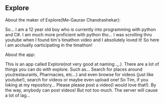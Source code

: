 <h2>Explore</h2>

About the maker of Explore(Me-Gaurav Chandrashekar):

So... I am a 12 year old boy who is currently into programming with python and C#. I am much more proficient with python tho... 
I was scrolling thru youtube when I found tim's timathon video and I absolutely loved it! So here i am acctually oarticipating in the timathon!

About the app:

This is an app called Explore(not very good at naming ._.). There are a lot of things you can do with explore. Such as... Search for places around you(restaurants,
Pharmacies, etc...) and even browse for videos (just like youtube!), search for videos or maybe even upload one! So Tim, if you loking at my repository... Please
please post a video(I would love that!). By the way, anybody can post videos! But not too much. The server will cause a lot of lag...
